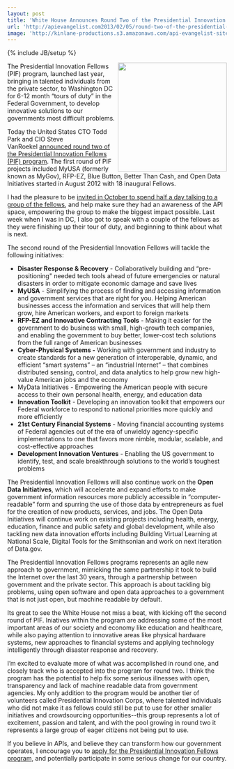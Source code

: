 ```yaml
---
layout: post
title: 'White House Announces Round Two of the Presidential Innovation Fellows '
url: 'http://apievangelist.com2013/02/05/round-two-of-the-presidential-innovation-fellows-/'
image: 'http://kinlane-productions.s3.amazonaws.com/api-evangelist-site/blog/presidential-innovation-fellows.jpeg'
---
```

{% include JB/setup %}
<p>
     <img src="https://s3.amazonaws.com/kinlane-productions/federal-strategy/presidential-innovation-fellows.jpeg"  width="250" align="right" />
</p>
<p>
     The Presidential Innovation Fellows (PIF) program, launched last year, bringing in talented individuals from the private sector, to Washington DC for 6-12 month “tours of duty” in the Federal Government, to develop innovative solutions to our governments most difficult problems.
</p>
<p>
     Today the United States CTO Todd Park and CIO Steve VanRoekel <a href="http://www.whitehouse.gov/blog/2013/02/05/throw-your-hat-ring-round-2-presidential-innovation-fellows-program">announced round two of the Presidential Innovation Fellows (PIF) program</a>. The first round of PIF projects included MyUSA (formerly known as MyGov), RFP-EZ, Blue Button, Better Than Cash, and Open Data Initiatives started in August 2012 with 18 inaugural Fellows.
</p>
<p>
     I had the pleasure to be <a href="http://apievangelist.com/2012/10/13/heading-to-washington-dc-to-talk-apis-with-innovation-fellows/">invited in October to spend half a day talking to a group of the fellows</a>, and help make sure they had an awareness of the API space, empowering the group to make the biggest impact possible. Last week when I was in DC, I also got to speak with a couple of the fellows as they were finishing up their tour of duty, and beginning to think about what is next.
</p>
<p>
     The second round of the Presidential Innovation Fellows will tackle the following initiatives:
</p>
<ul >
     <li>
          <strong>Disaster Response &amp; Recovery</strong> - Collaboratively building and “pre-positioning" needed tech tools ahead of future emergencies or natural disasters in order to mitigate economic damage and save lives
     </li>
     <li>
          <strong>MyUSA</strong> - Simplifying the process of finding and accessing information and government services that are right for you. Helping American businesses access the information and services that will help them grow, hire American workers, and export to foreign markets
     </li>
     <li>
          <strong>RFP-EZ and Innovative Contracting Tools</strong> - Making it easier for the government to do business with small, high-growth tech companies, and enabling the government to buy better, lower-cost tech solutions from the full range of American businesses
     </li>
     <li>
          <strong>Cyber-Physical Systems -</strong> Working with government and industry to create standards for a new generation of interoperable, dynamic, and efficient “smart systems” – an “industrial Internet” – that combines distributed sensing, control, and data analytics to help grow new high-value American jobs and the economy
     </li>
     <li>MyData Initiatives - Empowering the American people with secure access to their own personal health, energy, and education data
     </li>
     <li>
          <strong>Innovation Toolkit</strong> - Developing an innovation toolkit that empowers our Federal workforce to respond to national priorities more quickly and more efficiently
     </li>
     <li>
          <strong>21st Century Financial Systems</strong> - Moving financial accounting systems of Federal agencies out of the era of unwieldy agency-specific implementations to one that favors more nimble, modular, scalable, and cost-effective approaches
     </li>
     <li>
          <strong>Development Innovation Ventures</strong> - Enabling the US government to identify, test, and scale breakthrough solutions to the world’s toughest problems
     </li>
</ul>
<p>
     The Presidential Innovation Fellows will also continue work on the <strong>Open Data Initiatives</strong>, which will accelerate and expand efforts to make government information resources more publicly accessible in “computer-readable” form and spurring the use of those data by entrepreneurs as fuel for the creation of new products, services, and jobs. The Open Data Initiatives will continue work on existing projects including health, energy, education, finance and public safety and global development, while also tackling new data innovation efforts including Building Virtual Learning at National Scale, Digital Tools for the Smithsonian and work on next iteration of Data.gov.
</p>
<p>
     The Presidential Innovation Fellows programs represents an agile new approach to government, mimicking the same partnership it took to build the Internet over the last 30 years, through a partnership between government and the private sector. This approach is about tackling big problems, using open software and open data approaches to a government that is not just open, but machine readable by default.
</p>
<p>
     Its great to see the White House not miss a beat, with kicking off the second round of PIF. Iniatives within the program are addressing some of the most important areas of our society and economy like education and healthcare, while also paying attention to innovative areas like physical hardware systems, new approaches to financial systems and applying technology intelligently through disaster response and recovery.
</p>
<p>
     I’m excited to evaluate more of what was accomplished in round one, and closely track who is accepted into the program for round two. I think the program has the potential to help fix some serious illnesses with open, transparency and lack of machine readable data from government agencies. My only addition to the program would be another tier of volunteers called Presidential Innovation Corps, where talented individuals who did not make it as fellows could still be put to use for other smaller initiatives and crowdsourcing opportunities--this group represents a lot of excitement, passion and talent, and with the pool growing in round two it represents a large group of eager citizens not being put to use.
</p>
<p>
     If you believe in APIs, and believe they can transform how our government operates, I encourage you to <a href="http://www.whitehouse.gov/InnovationFellows">apply for the Presidential Innovation Fellows program</a>, and potentially participate in some serious change for our country.
</p>
